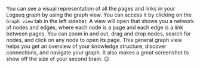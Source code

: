You can see a visual representation of all the pages and links in your Logseq graph by using the graph view. You can access it by clicking on the `Graph view` tab in the left sidebar. A view will open that shows you a network of nodes and edges, where each node is a page and each edge is a link between pages. You can zoom in and out, drag and drop nodes, search for nodes, and click on any node to open its page. This general graph view helps you get an overview of your knowledge structure, discover connections, and navigate your graph. It also makes a great screenshot to show off the size of your second brain. 😉